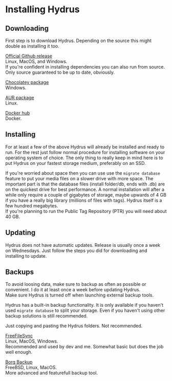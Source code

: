 # Installing Hydrus

## Downloading
First step is to download Hydrus. Depending on the source this might double as installing it too.

[Official Github release](https://github.com/hydrusnetwork/hydrus/releases)  
Linux, MacOS, and Windows.  
If you're confident in installing dependencies you can also run from source.  
Only source guaranteed to be up to date, obviously.

[Chocolatey package](https://chocolatey.org/packages/hydrus-network)  
Windows.

[AUR package](https://aur.archlinux.org/packages/hydrus/)  
Linux.

[Docker hub](https://hub.docker.com/r/suika/hydrus)  
Docker.

## Installing
For at least a few of the above Hydrus will already be installed and ready to run. For the rest just follow normal procedure for installing software on your operating system of choice. The only thing to really keep in mind here is to put Hydrus on your fastest storage medium, preferably on an SSD.

If you're worried about space then you can use use the `migrate database` feature to put your media files on a slower drive with more space. The important part is that the database files (install folder/db, ends with .db) are on the quickest drive for best performance. A normal installation will after a while only require a couple of gigabytes of storage, maybe upwards of 4 GB if you have a really big library (millions of files with tags). Hydrus itself is a few hundred megabytes.  
If you're planning to run the Public Tag Repository (PTR) you will need about 40 GB.

## Updating
Hydrus does not have automatic updates. Release is usually once a week on Wednesdays. Just follow the steps you did for downloading and installing to update.

## Backups
To avoid loosing data, make sure to backup as often as possible or convenient. I do it at least once a week before updating Hydrus.  
Make sure Hydrus is turned off when launching external backup tools.

Hydrus has a built-in backup functionality. It is only available if you haven't used `migrate database` to split your storage. Even if you haven't using other backup solutions is still recommended.

Just copying and pasting the Hydrus folders. Not recommended.

[FreeFileSync](https://freefilesync.org/)  
Linux, MacOS, Windows.  
Recommended and used by dev and me. Somewhat basic but does the job well enough.

[Borg Backup](https://www.borgbackup.org/)  
FreeBSD, Linux, MacOS.  
More advanced and featurefull backup tool.